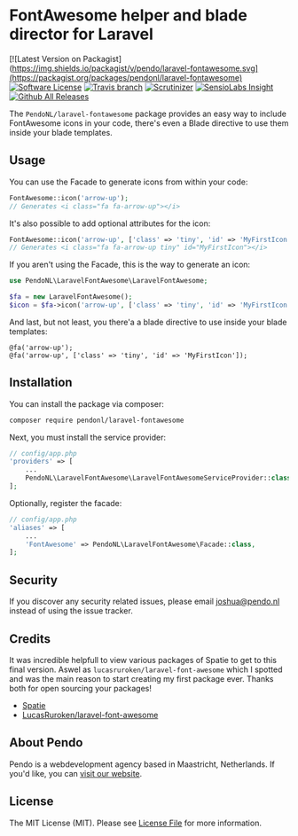 # FontAwesome helper and blade director for Laravel

[![Latest Version on Packagist](https://img.shields.io/packagist/v/pendo/laravel-fontawesome.svg](https://packagist.org/packages/pendonl/laravel-fontawesome)
[![Software License](https://img.shields.io/badge/license-MIT-brightgreen.svg?style=flat-square)](LICENSE)
[![Travis branch](https://img.shields.io/travis/PendoNL/laravel-fontawesome/master.svg)](https://travis-ci.org/PendoNL/laravel-fontawesome)
[![Scrutinizer](https://img.shields.io/scrutinizer/g/PendoNL/laravel-fontawesome.svg)](https://scrutinizer-ci.com/g/PendoNL/laravel-fontawesome/)
[![SensioLabs Insight](https://img.shields.io/sensiolabs/i/e660c560-9d50-43e3-9be1-e556ba78f189.svg)](https://insight.sensiolabs.com/projects/e660c560-9d50-43e3-9be1-e556ba78f189)
[![Github All Releases](https://img.shields.io/github/downloads/pendo/laravel-fontawesome/total.svg)](https://github.com/pendonl/laravel-fontawesome)

The `PendoNL/laravel-fontawesome` package provides an easy way to include FontAwesome icons in your code, there's even a Blade directive to use them inside your blade templates.

## Usage

You can use the Facade to generate icons from within your code:

```php
FontAwesome::icon('arrow-up');
// Generates <i class="fa fa-arrow-up"></i>
```

It's also possible to add optional attributes for the icon:

```php
FontAwesome::icon('arrow-up', ['class' => 'tiny', 'id' => 'MyFirstIcon']);
// Generates <i class="fa fa-arrow-up tiny" id="MyFirstIcon"></i>
```

If you aren't using the Facade, this is the way to generate an icon:

```php
use PendoNL\LaravelFontAwesome\LaravelFontAwesome;

$fa = new LaravelFontAwesome();
$icon = $fa->icon('arrow-up', ['class' => 'tiny', 'id' => 'MyFirstIcon']);
```

And last, but not least, you there'a a blade directive to use inside your blade templates:

```code
@fa('arrow-up');
@fa('arrow-up', ['class' => 'tiny', 'id' => 'MyFirstIcon']);
```


## Installation

You can install the package via composer:

``` bash
composer require pendonl/laravel-fontawesome
```

Next, you must install the service provider:

```php
// config/app.php
'providers' => [
    ...
    PendoNL\LaravelFontAwesome\LaravelFontAwesomeServiceProvider::class,
];
```

Optionally, register the facade:

```php
// config/app.php
'aliases' => [
    ...
    'FontAwesome' => PendoNL\LaravelFontAwesome\Facade::class,
];
```

## Security

If you discover any security related issues, please email joshua@pendo.nl instead of using the issue tracker.

## Credits

It was incredible helpfull to view various packages of Spatie to get to this final version. Aswel as `lucasruroken/laravel-font-awesome` which I spotted and was the main reason to start creating my first package ever. Thanks both for open sourcing your packages!

- [Spatie](https://github.com/spatie)
- [LucasRuroken/laravel-font-awesome](https://github.com/lucasruroken/laravel-font-awesome)

## About Pendo
Pendo is a webdevelopment agency based in Maastricht, Netherlands. If you'd like, you can [visit our website](https://pendo.nl).

## License

The MIT License (MIT). Please see [License File](LICENSE) for more information.
